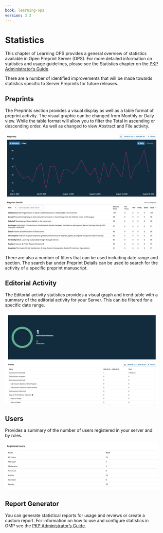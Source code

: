 ```yaml
---
book: learning-ops
version: 3.3
---
```

# Statistics

This chapter of Learning OPS provides a general overview of statistics available in Open Preprint Server (OPS). For more detailed information on statistics and usage guidelines, please see the Statistics chapter on the [PKP Administrator’s Guide](/admin-guide/en/statistics).

There are a number of identified improvements that will be made towards statistics specific to Server Preprints for future releases.

## Preprints

The Preprints section provides a visual display as well as a table format of preprint activity.  The visual graphic can be changed from Monthly or Daily view. While the table format will allow you to filter the Total in ascending or descending order. As well as changed to view Abstract and File activity.

![](./assets/learning-ops-statistics-preprints-report.png)

There are also a number of filters that can be used including date range and section. The search bar under Preprint Details can be used to search for the activity of a specific preprint manuscript.

## Editorial Activity

The Editorial activity statistics provides a visual graph and trend table with a summary of the editorial activity for your Server. This can be filtered for a specific date range.

![](./assets/learning-ops-statistics-editorial-report.png)

## Users

Provides a summary of the number of users registered in your server and by roles.

![](./assets/learning-ops-statistics-users-report.png)

## Report Generator

You can generate statistical reports for usage and reviews or create a custom report. For information on how to use and configure statistics in OMP see the [PKP Administrator’s Guide](/admin-guide/en/statistics).
